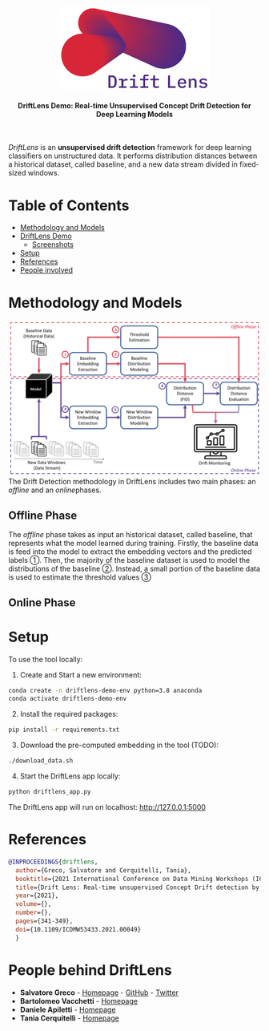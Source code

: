 

<div align="center">
  <img src="static/images/Drift_Lens_Logo_cropped.png" width="300"/>
  <h4>DriftLens Demo: Real-time Unsupervised Concept Drift Detection for Deep Learning Models</h4>
</div>
<br/>


*DriftLens* is an **unsupervised drift detection** framework for deep learning classifiers on unstructured data.
It performs distribution distances between a historical dataset, called baseline, and a new data stream divided in fixed-sized windows.

# Table of Contents

- [Methodology and Models](#methodology-and-models)
- [DriftLens Demo](#demo)
  - [Screenshots](#screenshots)
- [Setup](#setup)
- [References](#references)
- [People involved](#people-behind-driftlens)

# Methodology and Models
![Screenshot](static/images/driftlens-demo-architecture.png)
The Drift Detection methodology in DriftLens includes two main phases: an *offline* and an *online*phases.

## Offline Phase
The *offline* phase takes as input an historical dataset, called baseline, that represents what the model learned during training. Firstly, the baseline data is feed into the model to extract the embedding vectors and the predicted labels 
&#x2460;. Then, the majority of the baseline dataset is used to model the distributions of the baseline &#x2461;. Instead, a small portion of the baseline data is used to estimate the threshold values &#x2462;
## Online Phase

# Setup
To use the tool locally:
1) Create and Start a new environment:
```sh
conda create -n driftlens-demo-env python=3.8 anaconda
conda activate driftlens-demo-env
```
2) Install the required packages:
```sh
pip install -r requirements.txt
```
3) Download the pre-computed embedding in the tool (TODO):
```sh
./download_data.sh 
```
4) Start the DriftLens app locally:
```py
python driftlens_app.py
```
The DriftLens app will run on localhost: http://127.0.0.1:5000

# References
```bibtex
@INPROCEEDINGS{driftlens,
  author={Greco, Salvatore and Cerquitelli, Tania},
  booktitle={2021 International Conference on Data Mining Workshops (ICDMW)}, 
  title={Drift Lens: Real-time unsupervised Concept Drift detection by evaluating per-label embedding distributions}, 
  year={2021},
  volume={},
  number={},
  pages={341-349},
  doi={10.1109/ICDMW53433.2021.00049}
  }
```

# People behind DriftLens

- **Salvatore Greco** - [Homepage](https://grecosalvatore.github.io/) - [GitHub](https://github.com/grecosalvatore) - [Twitter](https://twitter.com/_salvatoregreco)
- **Bartolomeo Vacchetti** - [Homepage]()
- **Daniele Apiletti** - [Homepage]()
- **Tania Cerquitelli** - [Homepage]()